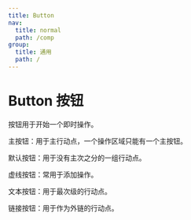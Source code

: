 ```yaml
---
title: Button
nav:
  title: normal
  path: /comp
group:
  title: 通用
  path: /
---
```


# Button 按钮

按钮用于开始一个即时操作。

主按钮：用于主行动点，一个操作区域只能有一个主按钮。

默认按钮：用于没有主次之分的一组行动点。

虚线按钮：常用于添加操作。

文本按钮：用于最次级的行动点。

链接按钮：用于作为外链的行动点。

<code title="按钮类型" desc="按钮有五种类型：主按钮、次按钮、虚线按钮、文本按钮和链接按钮。主按钮在同一个操作区域最多出现一次。" src="./demo/demo1.tsx" />

<code title="按钮尺寸"  desc="按钮有大、中、小三种尺寸。通过设置 `size` 为 `large` `small` 分别把按钮设为大、小尺寸。若不设置 `size`，则尺寸为中。" src="./demo/index.tsx" />
